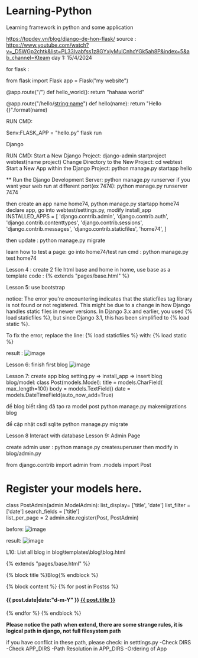 # Learning-Python
Learning framework in python  and some application 

https://topdev.vn/blog/django-de-hon-flask/
source : https://www.youtube.com/watch?v=_D5WGp2chtk&list=PL33lvabfss1z8GYxjyMulCnhcYGk5ah8P&index=5&ab_channel=Kteam
day 1: 15/4/2024

for flask :

from flask import Flask
app = Flask("my website")

@app.route("/")
def hello_world():
    return "hahaaa world"

@app.route("/hello/<string:name>")
def hello(name):
    return "Hello {}".format(name)



RUN CMD: 

$env:FLASK_APP = "hello.py"
flask run




Django

RUN CMD: 
Start a New Django Project:   django-admin startproject webtest(name project)
Change Directory to the New Project: cd webtest
Start a New App within the Django Project: python manage.py startapp hello



** Run the Django Development Server: python manage.py runserver
if you want your web run at different port(ex 7474):  python manage.py runserver 7474


then create an app name home74,  python manage.py startapp home74
declare app,   go into webtest/settings.py,  modify install_app 
INSTALLED_APPS = [
    'django.contrib.admin',
    'django.contrib.auth',
    'django.contrib.contenttypes',
    'django.contrib.sessions',
    'django.contrib.messages',
    'django.contrib.staticfiles',
    'home74',
]

then update : python manage.py migrate 

learn how to test a page: go into home74/test 
run cmd : python manage.py test home74


Lesson 4 :
 create 2 file html base and home
in home, use base as a template 
code : {% extends "pages/base.html" %}

Lesson 5: use bootstrap 

notice: 
The error you're encountering indicates that the staticfiles tag library is not found or not registered. This might be due to a change in how Django handles static files in newer versions. In Django 3.x and earlier, you used {% load staticfiles %}, but since Django 3.1, this has been simplified to {% load static %}.

To fix the error, replace the line:
{% load staticfiles %}
with:
{% load static %}


result : 
![image](https://github.com/mimibetty/Learning-Python/assets/74227789/5fc6aefb-984d-4faf-b999-0f9335aee906)


Lesson 6: finish first blog 
![image](https://github.com/mimibetty/Learning-Python/assets/74227789/ccbc9e67-305e-4313-b5a5-8bd8132941dd)



Lesson 7:
create app blog 
setting.py  =>     install_app => insert blog
blog/model:
class Post(models.Model):
    title = models.CharField( max_length=100)
    body = models.TextField()
    date = models.DateTimeField(auto_now_add=True)

để blog biết rằng đã tạo ra model post 
python manage.py makemigrations blog

để cập nhật csdl sqlite 
python manage.py migrate



Lesson 8 Interact with database
Lesson 9: Admin Page

create admin user : python manage.py createsuperuser
then modify in blog/admin.py



from django.contrib import admin
from .models import Post
# Register your models here.

class PostAdmin(admin.ModelAdmin):
    list_display= ['title', 'date']
    list_filter = ['date']
    search_fields = ['title']   
    list_per_page = 2
admin.site.register(Post, PostAdmin)


before: ![image](https://github.com/mimibetty/Learning-Python/assets/74227789/b085b3a0-5759-41e6-a786-ea65f37d2dc1)

result: ![image](https://github.com/mimibetty/Learning-Python/assets/74227789/f9628b86-9643-472b-82e0-ea9e09be84ee)


L10: List all blog
in blog\templates\blog\blog.html

{% extends "pages/base.html" %}

{% block title %}Blog{% endblock %}

{% block content %}
{% for post in Postss %}
    <h4> {{ post.date|date:"d-m-Y" }} <a href="/blog/{{ post.id }}"> {{ post.title }} </a> </h4>
{% endfor %}
{% endblock %}


**Please notice the path when extend, there are some strange rules, it is logical path in django, not full filesystem path** 

if you have conflict in these path, please check:
 in setttings.py
-Check DIRS
-Check APP_DIRS
-Path Resolution in APP_DIRS
-Ordering of App 
